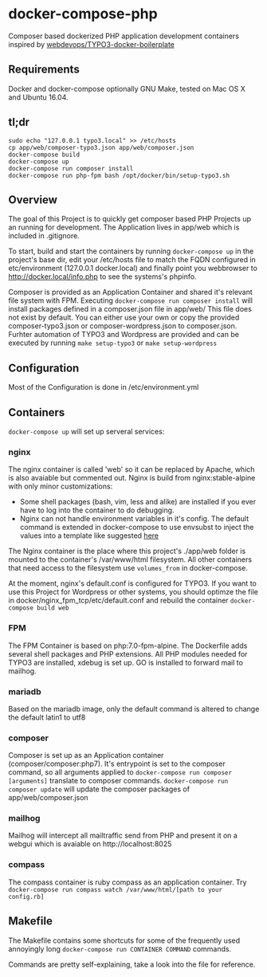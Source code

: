 # docker-compose-php

Composer based dockerized PHP application development containers inspired by   [webdevops/TYPO3-docker-boilerplate](https://github.com/webdevops/TYPO3-docker-boilerplate)

## Requirements
Docker and docker-compose optionally GNU Make, tested on Mac OS X and Ubuntu 16.04.

## tl;dr
```
sudo echo "127.0.0.1 typo3.local" >> /etc/hosts
cp app/web/composer-typo3.json app/web/composer.json
docker-compose build
docker-compose up
docker-compose run composer install
docker-compose run php-fpm bash /opt/docker/bin/setup-typo3.sh
```


## Overview

The goal of this Project is to quickly get composer based PHP Projects up an running for development. The Application lives in app/web which is included in .gitignore.

To start, build and start the containers by running ```docker-compose up``` in the project's base dir, edit your /etc/hosts file to match the FQDN configured in etc/environment (127.0.0.1 docker.local) and finally point you webbrowser to http://docker.local/info.php to see the systems's phpinfo.

Composer is provided as an Application Container and shared it's relevant file system with FPM.
Executing ```docker-compose run composer install``` will install packages defined in a composer.json file in app/web/
This file does not exist by default. You can either use your own or copy the provided composer-typo3.json or composer-wordpress.json to composer.json.
Furhter automation of TYPO3 and Wordpress are provided and can be executed by running ```make setup-typo3``` or ```make setup-wordpress```


## Configuration

Most of the Configuration is done in /etc/environment.yml

## Containers

```docker-compose up``` will set up serveral services:

### nginx

The nginx container is called 'web' so it can be replaced by Apache, which is also avaiable but commented out.
Nginx is build from nginx:stable-alpine with only minor customizations:
  * Some shell packages (bash, vim, less and alike) are installed if you ever have to log into the container to do debugging.
  * Nginx can not handle environment variables in it's config. The default command is extended in docker-compose to use envsubst to inject the values into a template like suggested [here](https://github.com/docker-library/docs/issues/496)

The Nginx container is the place where this project's ./app/web folder is mounted to the container's /var/www/html filesystem. All other containers that need access to the filesystem use ```volumes_from``` in docker-compose.

At the moment, nginx's default.conf is configured for TYPO3. If you want to use this Project for Wordpress or other systems, you should optimze the file in docker/nginx_fpm_tcp/etc/default.conf and rebuild the container ```docker-compose build web```

### FPM

The FPM Container is based on php:7.0-fpm-alpine. The Dockerfile adds several shell packages and PHP extensions. All PHP modules needed for TYPO3 are installed, xdebug is set up. GO is installed to forward mail to mailhog.

### mariadb

Based on the mariadb image, only the default command is altered to change the default latin1 to utf8

### composer

Composer is set up as an Application container (composer/composer:php7). It's entrypoint is set to the composer command, so all arguments applied to ```docker-compose run composer [arguments]``` translate to composer commands. ```docker-compose run composer update``` will update the composer packages of app/web/composer.json

### mailhog

Mailhog will intercept all mailtraffic send from PHP and present it on a webgui which is avaiable on http://localhost:8025

### compass

The compass container is ruby compass as an application container. Try ```docker-compose run compass watch /var/www/html/[path to your config.rb]```

## Makefile

The Makefile contains some shortcuts for some of the frequently used annoyingly long ```docker-compose run CONTAINER COMMAND``` commands.

Commands are pretty self-explaining, take a look into the file for reference.
